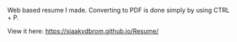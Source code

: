 Web based resume I made. Converting to PDF is done simply by using CTRL + P.

View it here: https://sjaakvdbrom.github.io/Resume/
